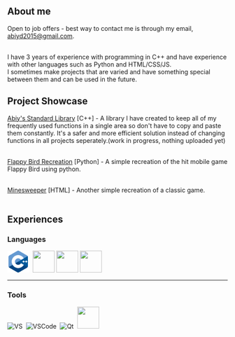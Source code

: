 ## About me
Open to job offers - best way to contact me is through my email, abiyd2015@gmail.com. </br></br>

I have 3 years of experience with programming in C++ and have experience with other languages such as Python and HTML/CSS/JS. </br>
I sometimes make projects that are varied and have something special between them and can be used in the future. </br>

<!-- <img align='right' src="https://github-readme-stats.vercel.app/api?username=abiyfanta&show_icons=true&theme=dark"> -->

## Project Showcase
[Abiy's Standard Library](https://github.com/Melakoo/Abiy-Cpp-Standard-Library) [C++] - A library I have created to keep all of my frequently used functions in a single area so don't have to copy and paste them constantly. It's a safer and more efficient solution instead of changing functions in all projects seperately.(work in progress, nothing uploaded yet)</br></br>

[Flappy Bird Recreation](https://github.com/Melakoo/Flappy-Bird) [Python] - A simple recreation of the hit mobile game Flappy Bird using python.</br></br>

[Minesweeper](https://github.com/AbiyFanta/Minesweeper) [HTML] - Another simple recreation of a classic game. </br></br>
## Experiences
### Languages 
<div>
  <img src="https://github.com/devicons/devicon/blob/master/icons/cplusplus/cplusplus-original.svg" title="C++" alt="C++" width="50" height="50"/>&nbsp;
  <img src="https://cdn.jsdelivr.net/gh/devicons/devicon/icons/python/python-original.svg" width="50" height="50"/>
  <img src="https://cdn.jsdelivr.net/gh/devicons/devicon/icons/html5/html5-plain-wordmark.svg" width="50" height="50"/>
  <img src="https://cdn.jsdelivr.net/gh/devicons/devicon/icons/css3/css3-original.svg" width="50" height="50"/>
  
</div>
<hr>

### Tools
<div>
  <img src="https://cdn.jsdelivr.net/gh/devicons/devicon/icons/visualstudio/visualstudio-plain.svg" title="VS" alt="VS" width="50" height="50" />&nbsp;
  <img src="https://cdn.jsdelivr.net/gh/devicons/devicon/icons/vscode/vscode-original.svg" title="VSCode" alt="VSCode" width="50" height="50"/>&nbsp;
  <img src="https://cdn.jsdelivr.net/gh/devicons/devicon/icons/qt/qt-original.svg" title="Qt" alt="Qt" width="50" height="50" />&nbsp;
  <img src="https://cdn.jsdelivr.net/gh/devicons/devicon/icons/pycharm/pycharm-original.svg" width="50" height="50"/>
</div>
